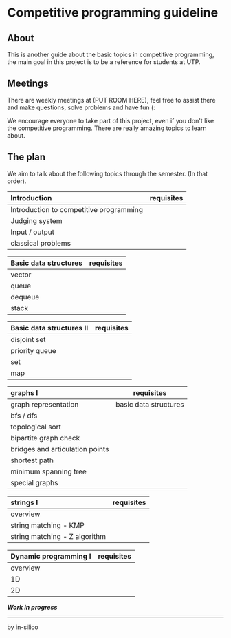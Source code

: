 # Competitive programming guideline


## About
This is another guide about the basic topics in competitive programming,
the main goal in this project is to be a reference for students at UTP.

## Meetings
There are weekly meetings at (PUT ROOM HERE), feel free to assist there
and make questions, solve problems and have fun (:

We encourage everyone to take part of this project, 
even if you don't like the competitive programming. 
There are really amazing topics to learn about.

## The plan
We aim to talk about the following topics through the semester. (In that order).

Introduction | requisites | 
:-- | :--: | 
Introduction to competitive programming ||
Judging system ||
Input / output ||
classical problems ||


Basic data structures | requisites | 
:-- | :--: | 
vector ||
queue ||
dequeue ||
stack ||

Basic data structures II | requisites |
:-- | :--: | 
disjoint set ||
priority queue ||
set ||
map ||


graphs I | requisites | 
:-- | :--: | 
graph representation | basic data structures |
bfs / dfs ||
topological sort ||
bipartite graph check ||
bridges and articulation points||
shortest path ||
minimum spanning tree ||
special graphs ||

strings I | requisites | 
:-- | :--: | 
overview ||
string matching - KMP||
string matching - Z algorithm ||

Dynamic programming I | requisites | 
:-- | :--: | 
overview ||
1D ||
2D ||


**_Work in progress_**

____
by in-silico

